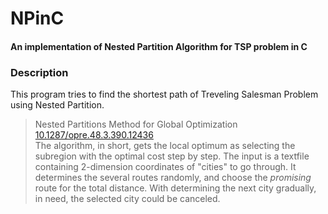 # NPinC
#### An implementation of Nested Partition Algorithm for TSP problem in C  

### Description
This program tries to find the shortest path of Treveling Salesman Problem using Nested Partition.
> Nested Partitions Method for Global Optimization  
> [10.1287/opre.48.3.390.12436](https://pubsonline.informs.org/doi/10.1287/opre.48.3.390.12436)  
The algorithm, in short, gets the local optimum as selecting the subregion with the optimal cost step by step. The input is a textfile containing 2-dimension coordinates of "cities" to go through. It determines the several routes randomly, and choose the _promising_ route for the total distance. With determining the next city gradually, in need, the selected city could be canceled.
